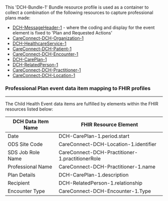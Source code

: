 This 'DCH-Bundle-1' Bundle resource profile is used as a container to collect a combination of the following resources to capture professional plans made:

- [DCH-MessageHeader-1] - where the coding and display for the event element is fixed to 'Plan and Requested Actions'
- [CareConnect-DCH-Organization-1]
- [DCH-HealthcareService-1]
- [CareConnect-DCH-Patient-1]
- [CareConnect-DCH-Encounter-1]
- [DCH-CarePlan-1]
- [DCH-RelatedPerson-1]
- [CareConnect-DCH-Practitioner-1]
- [CareConnect-DCH-Location-1]
                                                                                                   
### Professional Plan event data item mapping to FHIR profiles ###
----------
The Child Health Event data items are fulfilled by elements within the FHIR resources listed below:

| DCH Data Item Name | FHIR Resource Element                           |
|--------------------|-------------------------------------------------|
| Date               | DCH-CarePlan-1.period.start                     |
| ODS Site Code      | CareConnect-DCH-Location-1.identifier           |
| SDS Job Role Name  | CareConnect-DCH-Practitioner-1.practitionerRole |
| Professional Name  | CareConnect-DCH-Practitioner-1.name             |
| Plan Details       | DCH-CarePlan-1.description                      |
| Recipient          | DCH-RelatedPerson-1.relationship                |
| Encounter Type     | CareConnect-DCH-Encounter-1.Type                |

[DCH-MessageHeader-1]:dch-messageheader-1.html
[CareConnect-DCH-Organization-1]:careconnect-organization-1.html
[CareConnect-DCH-Patient-1]:careconnect-dch-patient-1.html
[CareConnect-DCH-Encounter-1]:careconnect-dch-encounter-1.html
[CareConnect-DCH-Practitioner-1]:careconnect-dch-practitioner-1.html
[CareConnect-DCH-Location-1]:careconnect-dch-location-1.html
[DCH-CarePlan-1]:dch-careplan-1.html
[DCH-RelatedPerson-1]:dch-relatedperson-1.html
[DCH-HealthcareService-1]:dch-healthcareservice-1.html
